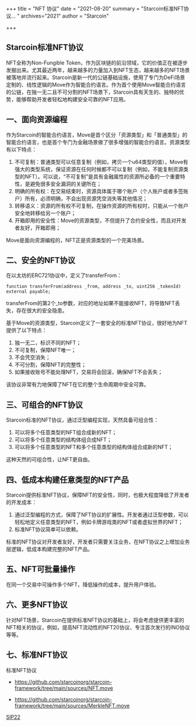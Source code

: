 +++
title = "NFT 协议"
date = "2021-08-20"
summary = "Starcoin标准NFT协议... "
archives="2021"
author = "Starcoin"

+++

## Starcoin标准NFT协议

NFT全称为Non-Fungible Token，作为区块链的前沿领域，它的价值正在被逐步发掘出来。尤其最近两年，越来越多的力量加入到NFT生态，越来越多的NFT场景被落地并流行起来。Starcoin是新一代的公链基础设施，使用了专门为DeFi场景定制的、线性逻辑的Move作为智能合约语言。作为首个使用Move智能合约语言的公链，在独一无二且不可分割的NFT场景下，Starcoin具有天生的、独特的优势，能够帮助开发者轻松地构建安全可靠的NFT应用。



## 一、面向资源编程

作为Starcoin的智能合约语言，Move是首个区分「资源类型」和「普通类型」的智能合约语言，也是首个专门为金融场景做了很多增强的智能合约语言。资源类型有以下特点：

1. 不可复制：普通类型可以任意复制（例如，拷贝一个u64类型的值），Move有强大的类型系统，保证资源在任何时候都不可以复制（例如，不能复制资源类型的NFT）。可以说，“不可复制”是具有金融属性的资源所必备的一个重要特性，是避免很多安全漏洞的关键所在；
2. 明确的所有权：在交易结束时，资源具体属于哪个账户（个人账户或者多签账户）所有，必须明确，不会出现资源凭空消失等其他情况；
3. 转移语义：资源的所有权不可复制，在操作资源的所有权时，只能从一个账户安全地转移给另一个账户；
4. 开箱即用的安全性：Move的资源类型，不但提升了合约安全性，而且对开发者友好，开箱即用；

Move是面向资源编程的，NFT正是资源类型的一个完美场景。



## 二、安全的NFT协议

在以太坊的ERC721协议中，定义了transferFrom：

```
function transferFrom(address _from, address _to, uint256 _tokenId) external payable;
```

transferFrom的第2个_to参数，对应的地址如果不能接收NFT，将导致NFT丢失，存在很大的安全隐患。

基于Move的资源类型，Starcoin定义了一套安全的标准NFT协议，很好地为NFT提供了以下特点：

1. 独一无二，标识不同的NFT；
2. 不可复制，保障NFT唯一；
3. 不会凭空消失；
4. 不可分割，保障NFT的完整性；
5. 如果接收账号不能处理NFT，交易将会回滚，确保NFT不会丢失；

该协议非常有力地保障了NFT在它的整个生命周期中安全可靠。



## 三、可组合的NFT协议

Starcoin标准的NFT协议，通过泛型编程实现，天然具备可组合性：

1. 可以将多个任意类型的NFT组合成新的NFT；
2. 可以将多个任意类型的结构体组合成NFT；
3. 可以将多个任意类型的NFT和多个任意类型的结构体组合成新的NFT；

这种天然的可组合性，让NFT更自由。



## 四、低成本构建任意类型的NFT产品

Starcoin提供标准NFT协议，保障NFT的安全性，同时，也极大程度降低了开发者的开发成本：

1. 通过泛型编程的方式，保障了NFT协议的扩展性。开发者通过泛型参数，可以轻松地定义任意类型的NFT，例如卡牌游戏类的NFT或者虚拟世界的NFT；
2. 标准NFT协议简单可以依赖。

标准的NFT协议对开发者友好，开发者只需要关注业务，在NFT协议之上增加业务层逻辑，低成本构建完整的NFT产品。



## 五、NFT可批量操作

在同一个交易中可操作多个NFT，降低操作的成本，提升用户体验。



## 六、更多NFT协议

针对NFT场景，Starcoin在提供标准NFT协议的基础上，将会考虑提供更丰富的NFT相关的协议，例如，提高NFT流动性的NFT20协议、专注首次发行的INO协议等等。



## 七、标准NFT协议

标准NFT协议

* https://github.com/starcoinorg/starcoin-framework/tree/main/sources/NFT.move

* https://github.com/starcoinorg/starcoin-framework/tree/main/sources/MerkleNFT.move

[SIP22](https://github.com/starcoinorg/sips/blob/master/sip-22/index.zh.md)